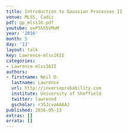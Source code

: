 ```yaml
---
title: Introduction to Gaussian Processes II
venue: MLSS, Cadiz
pdf: gp_mlss16.pdf
youtube: xeP5Sh5VMoM
year: '2016'
month: 5
day: '13'
layout: talk
key: Lawrence-mlss16II
categories:
- Lawrence-mlss16II
authors:
- firstname: Neil D.
  lastname: Lawrence
  url: http://inverseprobability.com
  institute: University of Sheffield
  twitter: lawrennd
  gscholar: r3SJcvoAAAAJ
published: 2016-05-13
extras: []
errata: []
---
```

